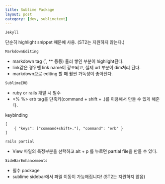 ```yaml
---
title: Sublime Package
layout: post
category: [dev, sublimetext]
---
```


`Jekyll`

단순히 highlight snippet 때문에 사용. (ST2는 지원하지 않는다.)

`MarkdownEditing`

- markdown tag (`, ** 등등) 둘러 쌓인 부분이 highlight된다.
- link같은 경우엔 link name이 강조되고, 실제 url 부분이 dim처리 된다.
- markdown으로 editing 할 때 훨씬 가독성이 좋아진다.

`SublimeERB`

- ruby or rails 개발 시 필수
- <% %> erb tag를 단축키(command + shift + .)를 이용해서 만들 수 있게 해준다.

keybinding

    [
        { "keys": ["command+shift+."], "command": "erb" }
    ]




`rails partial`

- View 파일의 특정부분을 선택하고 alt + p 를 누르면 partial file을 만들 수 있다.

`SideBarEnhancements`
- 필수 package
- sublime sidebar에서 파일 이동이 가능해집니다! (ST2는 지원하지 않음)